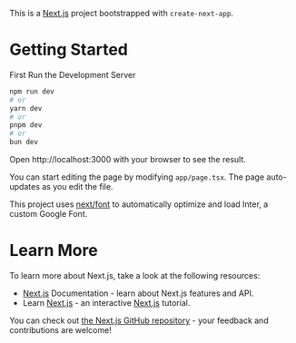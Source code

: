 This is a [Next.js](https://nextjs.org/) project bootstrapped with `create-next-app`.

# Getting Started

First Run the Development Server

```bash
npm run dev
# or
yarn dev
# or
pnpm dev
# or
bun dev
```
Open http://localhost:3000 with your browser to see the result.

You can start editing the page by modifying `app/page.tsx`. The page auto-updates as you edit the file.

This project uses [next/font](https://nextjs.org/docs/pages/building-your-application/optimizing/fonts) to automatically optimize and load Inter, a custom Google Font.

# Learn More

To learn more about Next.js, take a look at the following resources:

- [Next.js](https://nextjs.org/) Documentation - learn about Next.js features and API.
- Learn [Next.js](https://nextjs.org/) - an interactive [Next.js](https://nextjs.org/) tutorial.

You can check out [the Next.js GitHub repository](https://github.com/vercel/next.js/) - your feedback and contributions are welcome!
